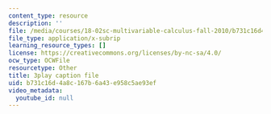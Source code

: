 ```yaml
---
content_type: resource
description: ''
file: /media/courses/18-02sc-multivariable-calculus-fall-2010/b731c16d4a8c167b6a43e958c5ae93ef_oET16XXfcCI.srt
file_type: application/x-subrip
learning_resource_types: []
license: https://creativecommons.org/licenses/by-nc-sa/4.0/
ocw_type: OCWFile
resourcetype: Other
title: 3play caption file
uid: b731c16d-4a8c-167b-6a43-e958c5ae93ef
video_metadata:
  youtube_id: null
---
```

